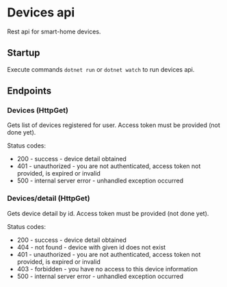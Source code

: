 # Devices api

Rest api for smart-home devices.

## Startup

Execute commands `dotnet run` or `dotnet watch` to run devices api.

## Endpoints

### Devices (HttpGet)

Gets list of devices registered for user.
Access token must be provided (not done yet).

Status codes:

* 200 - success - device detail obtained
* 401 - unauthorized - you are not authenticated, access token not provided, is expired or invalid
* 500 - internal server error - unhandled exception occurred

### Devices/detail (HttpGet)

Gets device detail by id.
Access token must be provided (not done yet).

Status codes:

* 200 - success - device detail obtained
* 404 - not found - device with given id does not exist
* 401 - unauthorized - you are not authenticated, access token not provided, is expired or invalid
* 403 - forbidden - you have no access to this device information
* 500 - internal server error - unhandled exception occurred
